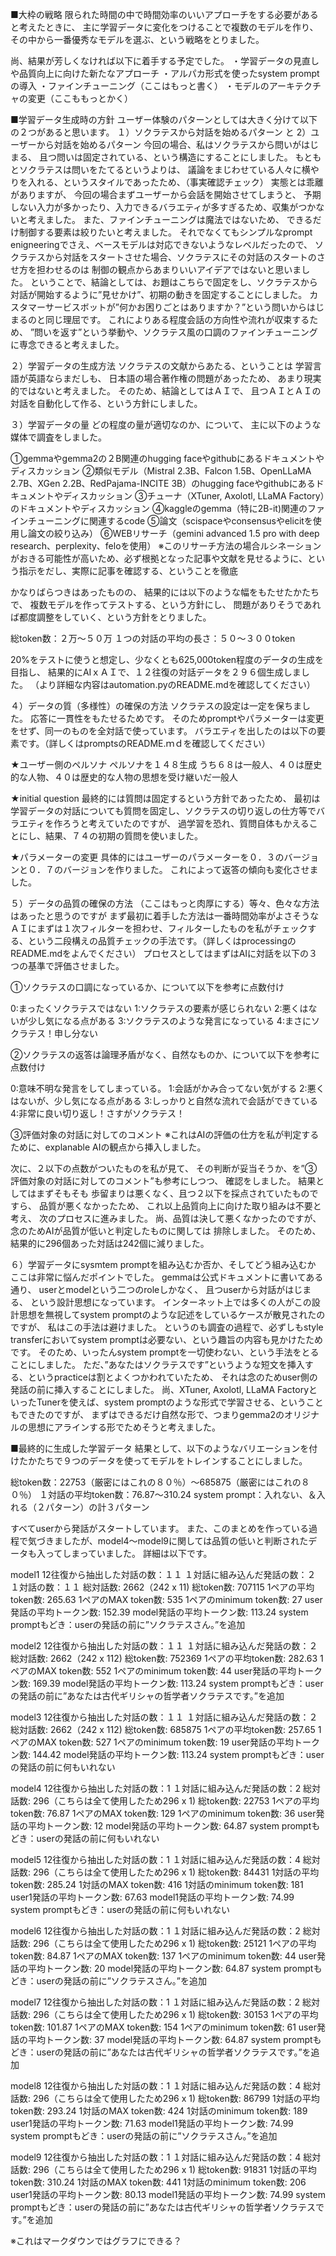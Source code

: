 
■大枠の戦略
限られた時間の中で時間効率のいいアプローチをする必要があると考えたときに、
主に学習データに変化をつけることで複数のモデルを作り、
その中から一番優秀なモデルを選ぶ、という戦略をとりました。

尚、結果が芳しくなければ以下に着手する予定でした。
・学習データの見直しや品質向上に向けた新たなアプローチ
・アルパカ形式を使ったsystem promptの導入
・ファインチューニング（ここはもっと書く）
・モデルのアーキテクチャの変更（ここももっとかく）

■学習データ生成時の方針
ユーザー体験のパターンとしては大きく分けて以下の２つがあると思います。
１）ソクラテスから対話を始めるパターン
と
2）ユーザーから対話を始めるパターン
今回の場合、私はソクラテスから問いがはじまる、
且つ問いは固定されている、という構造にすることにしました。
もともとソクラテスは問いをたてるというよりは、
議論をまじわせている人々に横やりを入れる、というスタイルであったため、（事実確認チェック）
実態とは乖離がありますが、
今回の場合まずユーザーから会話を開始させてしまうと、
予期しない入力が多かったり、入力できるバラエティが多すぎるため、収集がつかないと考えました。
また、ファインチューニングは魔法ではないため、
できるだけ制御する要素は絞りたいと考えました。
それでなくてもシンプルなprompt enigneeringでさえ、ベースモデルは対応できないようなレベルだったので、
ソクラテスから対話をスタートさせた場合、ソクラテスにその対話のスタートのさせ方を担わせるのは
制御の観点からあまりいいアイデアではないと思いました。
ということで、結論としては、お題はこちらで固定をし、ソクラテスから対話が開始するように”見せかけ”、初期の動きを固定することにしました。
カスタマーサービスボットが”何かお困りごとはありますか？”という問いからはじまるのと同じ理屈です。
これによりある程度会話の方向性や流れが収束するため、
”問いを返す”という挙動や、ソクラテス風の口調のファインチューニングに専念できると考えました。

２）学習データの生成方法
ソクラテスの文献からあたる、ということは
学習言語が英語ならまだしも、
日本語の場合著作権の問題があったため、
あまり現実的ではないと考えました。
そのため、結論としてはＡＩで、
且つＡＩとＡＩの対話を自動化して作る、という方針にしました。

３）学習データの量
どの程度の量が適切なのか、について、
主に以下のような媒体で調査をしました。

①gemmaやgemma2の２B関連のhugging faceやgithubにあるドキュメントやディスカッション
②類似モデル（Mistral 2.3B、Falcon 1.5B、OpenLLaMA 2.7B、XGen 2.2B、RedPajama-INCITE 3B）のhugging faceやgithubにあるドキュメントやディスカッション
③チューナ（XTuner, Axolotl, LLaMA Factory）のドキュメントやディスカッション
④kaggleのgemma（特に2B-it)関連のファインチューニングに関連するcode
⑤論文（scispaceやconsensusやelicitを使用し論文の絞り込み）
⑥WEBリサーチ（gemini advanced 1.5 pro with deep research、perplexity、feloを使用）
※このリサーチ方法の場合ルシネーションがおきる可能性が高いため、必ず根拠となった記事や文献を見せるように、という指示をだし、実際に記事を確認する、ということを徹底

かなりばらつきはあったものの、
結果的には以下のような幅をもたせたかたちで、
複数モデルを作ってテストする、という方針にし、
問題がありそうであれば都度調整をしていく、という方針をとりました。

総token数：２万～５０万
１つの対話の平均の長さ：５０～３００token

20%をテストに使うと想定し、少なくとも625,000token程度のデータの生成を目指し、
結果的にAIｘＡＩで、１２往復の対話データを２９６個生成しました。
（より詳細な内容はautomation.pyのREADME.mdを確認してください）

４）データの質（多様性）の確保の方法
ソクラテスの設定は一定を保ちました。
応答に一貫性をもたせるためです。
そのためpromptやパラメーターは変更をせず、同一のものを全対話で使っています。
バラエティを出したのは以下の要素です。（詳しくはpromptsのREADME.ｍｄを確認してください）

★ユーザー側のペルソナ
ペルソナを１４８生成
うち６８は一般人、４０は歴史的な人物、４０は歴史的な人物の思想を受け継いだ一般人

★initial question
最終的には質問は固定するという方針であったため、
最初は学習データの対話についても質問を固定し、ソクラテスの切り返しの仕方等でバラエティを作ろうと考えていたのですが、
過学習を恐れ、質問自体もかえることにし、結果、７４の初期の質問を使いました。

★パラメーターの変更
具体的にはユーザーのパラメーターを０．３のバージョンと０．７のバージョンを作りました。
これによって返答の傾向も変化させました。

５）データの品質の確保の方法
（ここはもっと肉厚にする）等々、色々な方法はあったと思うのですが
まず最初に着手した方法は一番時間効率がよさそうな
ＡＩにまずは１次フィルターを担わせ、フィルターしたものを私がチェックする、という二段構えの品質チェックの手法です。（詳しくはprocessingのREADME.mdをよんでください）
プロセスとしてはまずはAIに対話を以下の３つの基準で評価させました。

①ソクラテスの口調になっているか、について以下を参考に点数付け

0:まったくソクラテスではない
1:ソクラテスの要素が感じられない
2:悪くはないが少し気になる点がある
3:ソクラテスのような発言になっている
4:まさにソクラテス！申し分ない

②ソクラテスの返答は論理矛盾がなく、自然なものか、について以下を参考に点数付け

0:意味不明な発言をしてしまっている。
1:会話がかみ合ってない気がする
2:悪くはないが、少し気になる点がある
3:しっかりと自然な流れで会話ができている
4:非常に良い切り返し！さすがソクラテス！

③評価対象の対話に対してのコメント
※これはAIの評価の仕方を私が判定するために、explanable AIの観点から挿入しました。

次に、２以下の点数がついたものを私が見て、
その判断が妥当そうか、を”③評価対象の対話に対してのコメント”も参考にしつつ、
確認をしました。
結果としてはまずそもそも
歩留まりは悪くなく、且つ２以下を採点されていたものですら、
品質が悪くなかったため、
これ以上品質向上に向けた取り組みは不要と考え、
次のプロセスに進みました。
尚、品質は決して悪くなかったのですが、念のためAIが品質が低いと判定したものに関しては
排除しました。
そのため、結果的に296個あった対話は242個に減りました。

６）学習データにsysmtem promptを組み込むか否か、そしてどう組み込むか
ここは非常に悩んだポイントでした。
gemmaは公式ドキュメントに書いてある通り、
userとmodelという二つのroleしかなく、
且つuserから対話がはじまる、
という設計思想になっています。
インターネット上では多くの人がこの設計思想を無視してsystem promptのような記述をしているケースが散見されたのですが、
私はこの手法は避けました。
というのも調査の過程で、必ずしもstyle transferにおいてsystem promptは必要ない、という趣旨の内容も見かけたためです。
そのため、いったんsystem promptを一切使わない、という手法をとることにしました。
ただ、”あなたはソクラテスです”というような短文を挿入する、というpracticeは割とよくつかわれていたため、
それは念のためuser側の発話の前に挿入することにしました。
尚、XTuner, Axolotl, LLaMA FactoryといったTunerを使えば、system promptのような形式で学習させる、ということもできたのですが、
まずはできるだけ自然な形で、つまりgemma2のオリジナルの思想にアラインする形でためそうと考えました。

■最終的に生成した学習データ
結果として、以下のようなバリエーションを付けたかたちで９つのデータを使ってモデルをトレインすることにしました。

総token数：22753（厳密にはこれの８０％）～685875（厳密にはこれの８０％）
１対話の平均token数：76.87～310.24
system prompt：入れない、＆入れる（２パターン）の計３パターン

すべてuserから発話がスタートしています。
また、このまとめを作っている過程で気づきましたが、model4～model9に関しては品質の低いと判断されたデータも入ってしまっていました。
詳細は以下です。

model1
12往復から抽出した対話の数：１１
１対話に組み込んだ発話の数：２
１対話の数：１１
総対話数: 2662（242 x 11)
総token数: 707115
1ペアの平均token数: 265.63
1ペアのMAX token数: 535
1ペアのminimum token数: 27
user発話の平均トークン数: 152.39
model発話の平均トークン数: 113.24
system promptもどき：userの発話の前に”ソクラテスさん。”を追加  

model2
12往復から抽出した対話の数：１１
１対話に組み込んだ発話の数：２
総対話数: 2662（242 x 112)
総token数: 752369
1ペアの平均token数: 282.63
1ペアのMAX token数: 552
1ペアのminimum token数: 44
user発話の平均トークン数: 169.39
model発話の平均トークン数: 113.24
system promptもどき：userの発話の前に”あなたは古代ギリシャの哲学者ソクラテスです。”を追加  

model3
12往復から抽出した対話の数：１１
１対話に組み込んだ発話の数：２
総対話数: 2662（242 x 112)
総token数: 685875
1ペアの平均token数: 257.65
1ペアのMAX token数: 527
1ペアのminimum token数: 19
user発話の平均トークン数: 144.42
model発話の平均トークン数: 113.24
system promptもどき：userの発話の前に何もいれない

model4
12往復から抽出した対話の数：1
１対話に組み込んだ発話の数：2
総対話数: 296（こちらは全て使用したため296 x 1)
総token数: 22753
1ペアの平均token数: 76.87
1ペアのMAX token数: 129
1ペアのminimum token数: 36
user発話の平均トークン数: 12
model発話の平均トークン数: 64.87
system promptもどき：userの発話の前に何もいれない


model5
12往復から抽出した対話の数：1
１対話に組み込んだ発話の数：4
総対話数: 296（こちらは全て使用したため296 x 1)
総token数: 84431
1対話の平均token数: 285.24
1対話のMAX token数: 416
1対話のminimum token数: 181
user1発話の平均トークン数: 67.63
model1発話の平均トークン数: 74.99
system promptもどき：userの発話の前に何もいれない

model6
12往復から抽出した対話の数：1
１対話に組み込んだ発話の数：2
総対話数: 296（こちらは全て使用したため296 x 1)
総token数: 25121
1ペアの平均token数: 84.87
1ペアのMAX token数: 137
1ペアのminimum token数: 44
user発話の平均トークン数: 20
model発話の平均トークン数: 64.87
system promptもどき：userの発話の前に”ソクラテスさん。”を追加  

model7
12往復から抽出した対話の数：1
１対話に組み込んだ発話の数：2
総対話数: 296（こちらは全て使用したため296 x 1)
総token数: 30153
1ペアの平均token数: 101.87
1ペアのMAX token数: 154
1ペアのminimum token数: 61
user発話の平均トークン数: 37
model発話の平均トークン数: 64.87
system promptもどき：userの発話の前に”あなたは古代ギリシャの哲学者ソクラテスです。”を追加  


model8
12往復から抽出した対話の数：1
１対話に組み込んだ発話の数：4
総対話数: 296（こちらは全て使用したため296 x 1)
総token数: 86799
1対話の平均token数: 293.24
1対話のMAX token数: 424
1対話のminimum token数: 189
user1発話の平均トークン数: 71.63
model1発話の平均トークン数: 74.99
system promptもどき：userの発話の前に”ソクラテスさん。”を追加  

model9
12往復から抽出した対話の数：1
１対話に組み込んだ発話の数：4
総対話数: 296（こちらは全て使用したため296 x 1)
総token数: 91831
1対話の平均token数: 310.24
1対話のMAX token数: 441
1対話のminimum token数: 206
user1発話の平均トークン数: 80.13
model1発話の平均トークン数: 74.99
system promptもどき：userの発話の前に”あなたは古代ギリシャの哲学者ソクラテスです。”を追加  

※これはマークダウンではグラフにできる？
